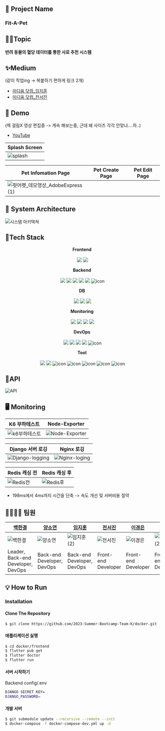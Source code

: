 ## 🐶 Project Name 
<strong><h3>Fit-A-Pet </h3></strong>

## 👩‍💻Topic
<h4>반려 동물의 혈당 데이터를 통한 사료 추천 시스템</h4>

## ✨Medium
(같이 작업ing -> 복붙하기 편하게 링크 2개)
<br>
- [미디움 닷컴_임지훈](https://medium.com/@ljh01051826177/fit-a-pet-ba7eb469753c)<br>
- [미디움 닷컴_전서진](https://medium.com/@chsg0321/fit-a-pet-aee8d4b6a3f4)

## 🎥 Demo
(렉 걸림X 영상 편집중 -> 계속 해보는중, 근데 왜 사이즈 각각 안맞냐....하..)

- [YouTube](https://www.youtube.com/watch?v=xbX8Dx5u6nE) <br>

Splash Screen|
-------------|
![splash](https://github.com/2023-Summer-Bootcamp-Team-K/.github/assets/127572801/53df012f-a147-4e75-bd0f-839160416968)|

Pet Infomation Page|Pet Create Page|Pet Edit Page|
-------------------|---------------|-------------|
![핏어펫_데모영상_AdobeExpress (1)](https://github.com/2023-Summer-Bootcamp-Team-K/.github/assets/127572801/d1702fc7-6f25-4c6a-9e6d-3915b97a733d)|| |



## 📐 System Architecture
![시스템 아키텍쳐](https://github.com/2023-Summer-Bootcamp-Team-K/.github/assets/127572801/cb5102f7-111d-425c-9885-20eeed208a7d)


## 🔧Tech Stack

<p align="center">
<strong> Frontend <br></strong>
<br>
<img src="https://img.shields.io/badge/flutter-02569B?style=for-the-badge&logo=flutter&logoColor=white"> <img src="https://img.shields.io/badge/dart-0175C2?style=for-the-badge&logo=dart&logoColor=white">
</p>

<p align="center">
<strong> Backend <br></strong>
<br>
<img src="https://img.shields.io/badge/django-092E20?style=for-the-badge&logo=django&logoColor=white"> <img src="https://img.shields.io/badge/gunicorn-499848?style=for-the-badge&logo=gunicorn&logoColor=white"> <img src="https://img.shields.io/badge/DJANGO_REST-ff1709?style=for-the-badge&logo=django&logoColor=white&color=ff1709&labelColor=gray"> <img src="https://img.shields.io/badge/redis-DC382D?style=for-the-badge&logo=redis&logoColor=white"> <img src="https://img.shields.io/badge/nginx-009639?style=for-the-badge&logo=nginx&logoColor=white"> <img src="https://img.shields.io/badge/Swagger-85EA2D?style=for-the-badge&logo=Swagger&logoColor=black" alt="icon" />
</p>

<p align="center">
<strong> DB <br></strong>
<br>
<img src="https://img.shields.io/badge/mysql-4479A1?style=for-the-badge&logo=mysql&logoColor=white"> <img src="https://img.shields.io/badge/Amazon S3-DD344C?style=for-the-badge&logo=Amazon S3&logoColor=white"> <img src="https://img.shields.io/badge/amazonrds-527FFF?style=for-the-badge&logo=amazonrds&logoColor=white">
</p>

<p align="center">
<strong> Monitoring <br></strong>
<br>
<img src="https://img.shields.io/badge/grafana-F46800?style=for-the-badge&logo=grafana&logoColor=white"> <img src="https://img.shields.io/badge/elasticstack-005571?style=for-the-badge&logo=elasticstack&logoColor=white"> <img src="https://img.shields.io/badge/prometheus-E6522C?style=for-the-badge&logo=prometheus&logoColor=white">   <img src="https://img.shields.io/badge/node_exporter-E43526?style=for-the-badge&logoColor=black" >
</p>

<p align="center">
<strong> DevOps <br></strong>
<br>
<img src="https://img.shields.io/badge/docker-2496ED?style=for-the-badge&logo=docker&logoColor=white"> <img src="https://img.shields.io/badge/Amazon AWS-FF9900?style=for-the-badge&logo=Amazon AWS&logoColor=white"> <img src="https://img.shields.io/badge/githubactions-2088FF?style=for-the-badge&logo=githubactions&logoColor=white">  <img src="https://img.shields.io/badge/Amazon EC2-FF9900?style=for-the-badge&logo=Amazon EC2&logoColor=white"> <img src="https://img.shields.io/badge/k6-7D64FF?style=for-the-badge&logo=k6&logoColor=white" alt="icon" /> 
</p>

<p align="center">
<strong> Tool <br></strong>
<br>
<img src="https://img.shields.io/badge/GitKraken-179287?style=for-the-badge&logo=GitKraken&logoColor=white">  <img src="https://img.shields.io/badge/slack-4A154B?style=for-the-badge&logo=slack&logoColor=white"> <img src="https://img.shields.io/badge/figma-5B0BB5?style=for-the-badge&logo=figma&logoColor=white" alt="icon" /> <img src="https://img.shields.io/badge/Postman-FF6C37?style=for-the-badge&logo=Postman&logoColor=white" alt="icon" />  <img src="https://img.shields.io/badge/visualstudiocode-007ACC?style=for-the-badge&logo=visualstudiocode&logoColor=white" alt="icon" /> <img src="https://img.shields.io/badge/notion-000000?style=for-the-badge&logo=notion&logoColor=white" alt="icon" /> <img src="https://img.shields.io/badge/pycharm-D9411E?style=for-the-badge&logo=pycharm&logoColor=white" alt="icon" />
</p>



 
## 📍API
![API](https://github.com/2023-Summer-Bootcamp-Team-K/.github/assets/127572801/390803e9-6af7-4c6b-bcbd-b6c0ad36b456)


## 🖥️ Monitoring


 K6 부하테스트 | Node-Exporter |
---------------|---------------|
![k6부하테스트](https://github.com/2023-Summer-Bootcamp-Team-K/.github/assets/137742302/fbef9dc6-1e41-435e-a7eb-72e549165054)| ![Node-Exporter](https://github.com/2023-Summer-Bootcamp-Team-K/.github/assets/137742302/e286f841-6e3b-4567-bd6e-feeea75d0ae4)|

 Django 서버 로깅 | Nginx 로깅 |
---------------|---------------|
![Django-logging](https://github.com/2023-Summer-Bootcamp-Team-K/.github/assets/137742302/f633af9b-5cda-4aa2-a938-88417b9183c6)|![Nginx-loging](https://github.com/2023-Summer-Bootcamp-Team-K/.github/assets/137742302/26e59dcf-b5c1-474a-8959-24c347d5051c)|

Redis 캐싱 전 | Redis 캐싱 후 |
---------------|---------------|
![Redis전](https://github.com/2023-Summer-Bootcamp-Team-K/.github/assets/137742302/e456e2c2-9f8b-4da4-821a-11943eeface2)| ![Redis후](https://github.com/2023-Summer-Bootcamp-Team-K/.github/assets/137742302/f3dba902-c2aa-419a-93a5-c6aceeb162b8)|

- 198ms에서 4ms까지 시간을 단축 -> 속도 개선 및 서버비용 절약





## 👨‍👩‍👧‍👦 팀원

[백한결](https://github.com/baekhangyeol)|[양소연](https://github.com/Xoeon)|[임지훈](https://github.com/limjihoon99)|[전서진](https://github.com/seojinJeon)|[이경은](https://github.com/kyungeunlee07)|[조승연](https://github.com/moanuna)|
------|------|------|--------------------------------------|------|-----|
![백한결](https://github.com/2023-Summer-Bootcamp-Team-K/.github/assets/127572801/fe5a3d0b-144c-42c8-8268-745c1739ebcc) | ![양소연](https://github.com/2023-Summer-Bootcamp-Team-K/.github/assets/127572801/35e6453b-85f2-46e1-b68a-1ddfdf278a19) | ![임지훈 (2)](https://github.com/2023-Summer-Bootcamp-Team-K/.github/assets/127572801/07732ff1-fbb6-4292-9c52-eb2408b16fc4) | ![전서진](https://github.com/2023-Summer-Bootcamp-Team-K/.github/assets/127572801/c620ffde-9f95-4edb-a7d5-41b2b86981f5) | ![이경은](https://github.com/2023-Summer-Bootcamp-Team-K/.github/assets/127572801/76b4dc56-d8ed-4dc7-b883-24f14e075ba5) | ![조승연 (2)](https://github.com/2023-Summer-Bootcamp-Team-K/.github/assets/127572801/710751a4-44a7-452e-98e7-343b9d6f9bb3) | 
Leader, Back-end Developer, DevOps|Back-end Developer, DevOps|Back-end Developer, DevOps|Front-end Developer|Front-end Developer|Front-end Developer|

## 💡 How to Run

### Installation

#### Clone The Repository
```bash
$ git clone https://github.com/2023-Summer-Bootcamp-Team-K/docker.git
```

#### 애플리케이션 실행
```bash
$ cd docker/frontend
$ flutter pub get
$ flutter doctor
$ flutter run
```

#### 서버 시작하기

Backend config/.env
```bash
DJANGO SECRET KEY=
DJANGO_PASSWORD=
```

#### 개발 서버
```bash
$ git submodule update --recursive --remote --init 
$ docker-compose -f docker-compose-dev.yml up -d
```
<!--

**Here are some ideas to get you started:**

🙋‍♀️ A short introduction - what is your organization all about?
🌈 Contribution guidelines - how can the community get involved?
👩‍💻 Useful resources - where can the community find your docs? Is there anything else the community should know?
🍿 Fun facts - what does your team eat for breakfast?
🧙 Remember, you can do mighty things with the power of [Markdown](https://docs.github.com/github/writing-on-github/getting-started-with-writing-and-formatting-on-github/basic-writing-and-formatting-syntax)
-->
